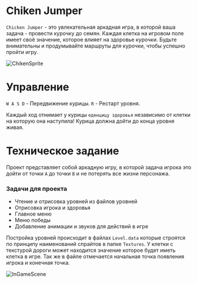 # **Chiken Jumper**

`Chicken Jumper` - это увлекательная аркадная игра, в которой ваша задача - провести курочку до семян. Каждая клетка на игровом поле имеет своё значение, которое влияет на здоровье курочки. Будьте внимательны и продумывайте маршруты для курочки, чтобы успешно пройти игру.

![ChikenSprite](https://i.imgur.com/sGNx1EZ.png)
# Управление

`W A S D` - Передвижение курицы.
`R` - Рестарт уровня.

Каждый ход отнимает у курицы `еденцицу здоровья` независимо от клетки на которую она наступила! 
Курица должна дойти до конца уровня живая.

# Техническое задание

Проект представляет собой аркадную игру, в которой задача игрока это дойти от точки `A` до точки `B` и не потерять все жизни персонажа.

### Задачи для проекта

-  Чтение и отрисовка уровней из файлов уровней
-  Отрисовка игрока и здоровья
-  Главное меню
-  Меню победы
-  Добавление анимации и звуков для действий в игре

Постройка уровней происходит в файлах `Level.data` которые строятся по принципу наименований спрайтов в папке `Textures`. У клетки с текстурой дороги может находится значение которое будет иметь клетка в игре. Так же в файле отмечается начальная точка появления игрока и конечная точка.

![InGameScene](https://i.imgur.com/dZXZpuG.png)



